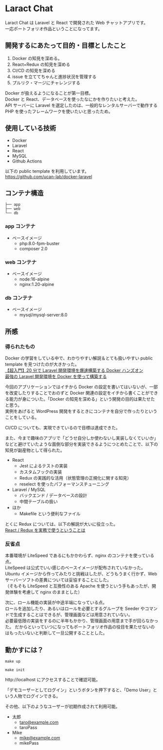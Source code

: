 # Laract Chat

Laract Chat は Laravel と React で開発された Web チャットアプリです。  
一応ポートフォリオ作品ということになってます。

## 開発するにあたって目的・目標としたこと

1. Docker の知見を深める。
1. React+Redux の知見を深める
1. CI/CD の知見を深める
1. issue を立ててちゃんと進捗状況を管理する
1. プルリク・マージにチャレンジする

Docker が扱えるようになることが第一目標。  
Docker と React、データベースを使ったなにかを作りたいと考えた。  
API サーバーに Laravel を選定したのは、一般的なレンタルサーバーで動作する PHP を使ったフレームワークを使いたいと思ったため。

## 使用している技術

- Docker
- Laravel
- React
- MySQL
- Github Actions

以下の public template を利用しています。  
https://github.com/ucan-lab/docker-laravel

## コンテナ構造

```
├── app
├── web
└── db
```

### app コンテナ

- ベースイメージ
  - php:8.0-fpm-buster
  - composer 2.0

### web コンテナ

- ベースイメージ
  - node:16-alpine
  - nginx:1.20-alpine

### db コンテナ

- ベースイメージ
  - mysql/mysql-server:8.0

## 所感

### 得られたもの

Docker の学習をしている中で、わかりやすい解説＆とても扱いやすい public template を見つけたのが大きかった。  
[【超入門】20 分で Laravel 開発環境を爆速構築する Docker ハンズオン](https://qiita.com/ucan-lab/items/56c9dc3cf2e6762672f4)  
[最強の Laravel 開発環境を Docker を使って構築する](https://qiita.com/ucan-lab/items/5fc1281cd8076c8ac9f4)

今回のアプリケーションではイチから Docker の設定を書いてはいないが、一部を改変したりすることでおのずと Docker 関連の設定をイチから書くことができる能力が身についた。「Docker の知見を深める」という開発の目的は果たせたと思う。  
実例をあげると WordPress 開発をするときにコンテナを自分で作ったりということをしている。

CI/CD についても、実現できているので目標は達成できた。

また、今まで趣味のアプリで「どうせ自分しか使わないし実装しなくていいか」などと避けていたような面倒な部分を実装できるようにつとめたことで、以下の知見が副産物として得られた。

- React
  - Jest によるテストの実装
  - カスタムフックの実装
  - Redux の実践的な活用（状態管理の正規化に関する知見）
  - reselect を使ったパフォーマンスチューニング
- Laravel / MySQL
  - バックエンド / データベースの設計
  - 中間テーブルの扱い
- ほか
  - Makefile という便利なファイル

とくに Redux については、以下の解説が大いに役立った。  
[React / Redux を実務で使うということは](https://zenn.dev/suzuesa/articles/35ace7a7cd127f9a1d08)

### 反省点

本番環境が LiteSpeed であるにもかかわらず、nginx のコンテナを使っている点。  
LiteSpeed は公式でいい感じのベースイメージが配布されていなかった。Ubuntu イメージから作ってみたりと挑戦はしたが、どうもうまく行かず、Web サーバーソフトの差異については妥協することにした。  
（そもそも LiteSpeed と互換性のある Apache を使うという手もあったが、開発体験を考慮して nginx のままとした）

次に、ロール機能の実装が中途半端になっている点。  
ロールを追加したり、あるいはロールを必要とするグループを Seeder やコマンドで生成することはできるが、管理画面などは用意されていない。  
必要最低限の実装をするのに半年もかかり、管理画面の用意まで手が回らなかった。
だからといっていつになってもポートフォリオ作品の役目を果たせないのはもったいないと判断して一旦公開することとした。

## 動かすには？

```
make up
```

```
make init
```

http://localhost にアクセスすることで確認可能。

「デモユーザーとしてログイン」というボタンを押下すると、「Demo User」という人物でログインできる。

その他、以下のようなユーザーが初期作成されて利用可能。

- 太郎
  - taro@example.com
  - taroPass
- Mike
  - mike@example.com
  - mikePass
